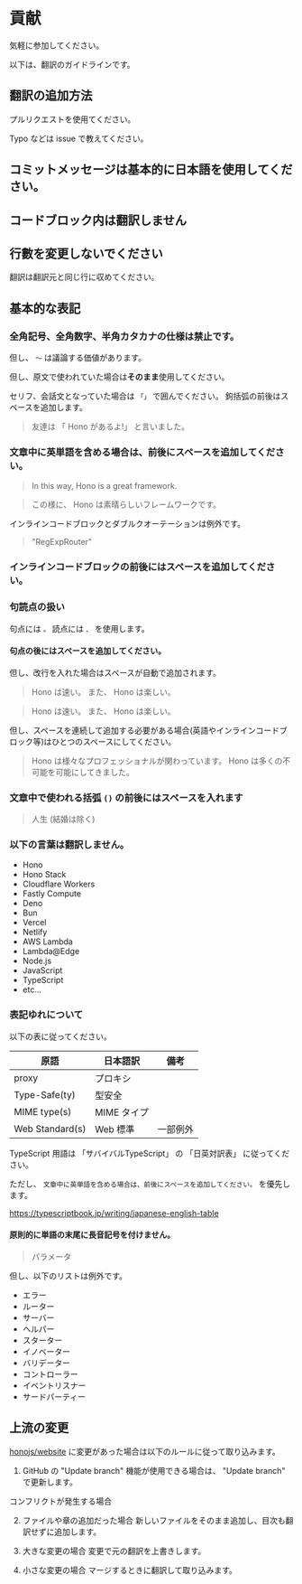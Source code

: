 # 貢献

気軽に参加してください。

以下は、翻訳のガイドラインです。

## 翻訳の追加方法

プルリクエストを使用てください。

Typo などは issue で教えてください。

## コミットメッセージは基本的に日本語を使用してください。

## コードブロック内は翻訳しません

## 行數を変更しないでください

翻訳は翻訳元と同じ行に収めてください。

## 基本的な表記

### 全角記号、全角数字、半角カタカナの仕様は禁止です。

但し、 `〜` は議論する価値があります。

但し、原文で使われていた場合は**そのまま**使用してください。

セリフ、会話文となっていた場合は `「」` で囲んでください。
鉤括弧の前後はスペースを追加します。

> 友達は 「 Hono があるよ!」 と言いました。

### 文章中に英単語を含める場合は、前後にスペースを追加してください。

> In this way, Hono is a great framework.

> この様に、 Hono は素晴らしいフレームワークです。

インラインコードブロックとダブルクオーテーションは例外です。

> "RegExpRouter"

### インラインコードブロックの前後にはスペースを追加してください。

### 句読点の扱い

句点には `。` 読点には `、` を使用します。

#### 句点の後にはスペースを追加してください。

但し、改行を入れた場合はスペースが自動で追加されます。

> Hono は速い。
> また、 Hono は楽しい。

> Hono は速い。 また、 Hono は楽しい。

但し、スペースを連続して追加する必要がある場合(英語やインラインコードブロック等)はひとつのスペースにしてください。

> Hono は様々なプロフェッショナルが関わっています。 Hono は多くの不可能を可能にしてきました。

### 文章中で使われる括弧 `()` の前後にはスペースを入れます

> 人生 (結婚は除く)

### 以下の言葉は翻訳しません。

- Hono
- Hono Stack
- Cloudflare Workers
- Fastly Compute
- Deno
- Bun
- Vercel
- Netlify
- AWS Lambda
- Lambda@Edge
- Node.js
- JavaScript
- TypeScript
- etc...

### 表記ゆれについて

以下の表に従ってください。

| 原語 | 日本語訳 | 備考 |
|-----|---------|-----|
| proxy | プロキシ | |
| Type-Safe(ty) | 型安全 | |
| MIME type(s) | MIME タイプ | |
| Web Standard(s) | Web 標準 | 一部例外 |

TypeScript 用語は 「サバイバルTypeScript」 の 「日英対訳表」 に従ってください。

ただし、 `文章中に英単語を含める場合は、前後にスペースを追加してください。` を優先します。

https://typescriptbook.jp/writing/japanese-english-table

#### 原則的に単語の末尾に長音記号を付けません。

> パラメータ

但し、以下のリストは例外です。

- エラー
- ルーター
- サーバー
- ヘルパー
- スターター
- イノベーター
- バリデーター
- コントローラー
- イベントリスナー
- サードパーティー

## 上流の変更

[honojs/website](https://github.com/honojs/website) に変更があった場合は以下のルールに従って取り込みます。

1. GitHub の "Update branch" 機能が使用できる場合は、 "Update branch" で更新します。

コンフリクトが発生する場合

2. ファイルや章の追加だった場合
   新しいファイルをそのまま追加し、目次も翻訳せずに追加します。

3. 大きな変更の場合
   変更で元の翻訳を上書きします。

4. 小さな変更の場合
   マージするときに翻訳して取り込みます。
